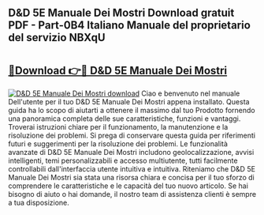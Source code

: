 ## D&D 5E Manuale Dei Mostri Download gratuit PDF - Part-0B4 Italiano Manuale del proprietario del servizio NBXqU

# <h2><a href="http://dfaxmto.blite.top/?on=D%26D+5E+Manuale+Dei+Mostri">🔗Download 👉🔴 D&D 5E Manuale Dei Mostri</a></h2>

[![D&D 5E Manuale Dei Mostri download](https://i.imgur.com/lujVjoI.png)](http://dfaxmto.blite.top/?on=D%26D+5E+Manuale+Dei+Mostri)
Ciao e benvenuto nel manuale Dell'utente per il tuo D&D 5E Manuale Dei Mostri appena installato. Questa guida ha lo scopo di aiutarti a ottenere il massimo dal tuo Prodotto fornendo una panoramica completa delle sue caratteristiche, funzioni e vantaggi. Troverai istruzioni chiare per il funzionamento, la manutenzione e la risoluzione dei problemi. Si prega di conservare questa guida per riferimenti futuri e suggerimenti per la risoluzione dei problemi. Le funzionalità avanzate di D&D 5E Manuale Dei Mostri includono geolocalizzazione, avvisi intelligenti, temi personalizzabili e accesso multiutente, tutti facilmente controllabili dall'interfaccia utente intuitiva e intuitiva. Riteniamo che D&D 5E Manuale Dei Mostri sia stata una risorsa chiara e concisa per il tuo sforzo di comprendere le caratteristiche e le capacità del tuo nuovo articolo. Se hai bisogno di aiuto o hai domande, il nostro team di assistenza clienti è sempre a tua disposizione.
